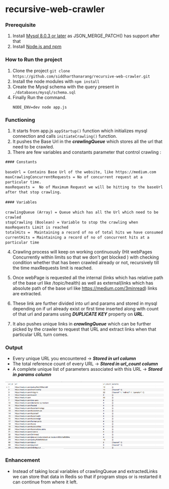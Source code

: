 # recursive-web-crawler

###  Prerequisite

1. Install [Mysql 8.0.3 or later](https://dev.mysql.com/doc/refman/8.0/en/installing.html) as JSON_MERGE_PATCH()
has support after that
2. Install [Node.js and npm](https://docs.npmjs.com/downloading-and-installing-node-js-and-npm)

### How to Run the project

1. Clone the project ` git clone https://github.com/siddharthanarang/recursive-web-crawler.git `
2. Install the node modules with `npm install`
3. Create the Mysql schema with the query present in ` ./databases/mysql/schema.sql `
4. Finally Run the command.
    ```
    NODE_ENV=dev node app.js
    ```
### Functioning
1. It starts from app.js `appStartup()` function which initializes mysql connection and calls `initiateCrawling()` function.
2. It pushes the Base Url in the ***crawlingQueue*** which stores all the url that need to be crawled.
3. There are few variables and constants parameter that control crawling :

 ```
 #### Constants

 baseUrl = Contains Base Url of the website, like https://medium.com
 maxCrawlingConcurrentRequests = No of concurrent request at a particular time.
 maxRequests =  No of Maximum Request we will be hitting to the baseUrl after that stop crawling.

#### Variables

crawlingQueue (Array) = Queue which has all the Url which need to be crawled
stopCrawling (Boolean) = Variable to stop the crawling when maxRequests Limit is reached
totalHits =  Maintaining a record of no of total hits we have consumed
currentHits = Maintaining a record of no of concurrent hits at a particular time

 ```
 4. Crawling process will keep on working continuously (Hit webPages Concurrently within limits so that we don't
 get blocked ) with checking condition whether that has been crawled already or not,
 recursively till the time maxRequests limit is reached.

 5. Once webPage is requested all the internal (links which has relative path of the base url like /topic/health)
 as well as external(links which has absolute path of the base url like https://medium.com/3minread) links are extracted.

 6. These link are further divided into url and params and stored in mysql depending on if url already exist or
 first time inserted along with count of that url and params using ***DUPLICATE KEY*** property on ***URL***.

 7. It also pushes unique links in ***crawlingQueue*** which can be further picked by the crawler to request that
 URL and extract links when that particular URL turn comes.

### Output
- Every unique URL you encountered -> ***Stored in url column***
- The total reference count of every URL -> ***Stored in url_count column***
- A complete unique list of parameters associated with this URL -> ***Stored in params column***

![Image](./public/recursiveWebCrawlerOutput.png )

### Enhancement
- Instead of taking local variables of crawlingQueue and extractedLinks we can store that data in Redis so that if program
stops or is restarted it can continue from where it left.
